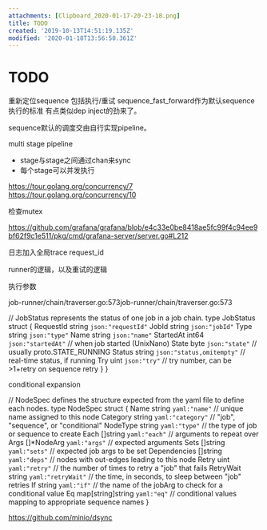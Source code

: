 ```yaml
---
attachments: [Clipboard_2020-01-17-20-23-18.png]
title: TODO
created: '2019-10-13T14:51:19.135Z'
modified: '2020-01-18T13:56:50.361Z'
---
```


# TODO

重新定位sequence 包括执行/重试
sequence_fast_forward作为默认sequence执行的标准
有点类似dep inject的劲来了。

sequence默认的调度交由自行实现pipeline。

multi stage pipeline
- stage与stage之间通过chan来sync
- 每个stage可以并发执行




https://tour.golang.org/concurrency/7
https://tour.golang.org/concurrency/10


检查mutex

https://github.com/grafana/grafana/blob/e4c33e0be8418ae5fc99f4c94ee9bf62f9c1e511/pkg/cmd/grafana-server/server.go#L212


日志加入全局trace request_id

runner的逻辑，以及重试的逻辑

执行参数

job-runner/chain/traverser.go:573job-runner/chain/traverser.go:573

// JobStatus represents the status of one job in a job chain.
type JobStatus struct {
	RequestId string `json:"requestId"`
	JobId     string `json:"jobId"`
	Type      string `json:"type"`
	Name      string `json:"name"`
	StartedAt int64  `json:"startedAt"`        // when job started (UnixNano)
	State     byte   `json:"state"`            // usually proto.STATE_RUNNING
	Status    string `json:"status,omitempty"` // real-time status, if running
	Try       uint   `json:"try"`              // try number, can be >1+retry on sequence retry
}
}

conditional expansion

// NodeSpec defines the structure expected from the yaml file to define each nodes.
type NodeSpec struct {
	Name         string            `yaml:"name"`      // unique name assigned to this node
	Category     string            `yaml:"category"`  // "job", "sequence", or "conditional"
	NodeType     string            `yaml:"type"`      // the type of job or sequence to create
	Each         []string          `yaml:"each"`      // arguments to repeat over
	Args         []*NodeArg        `yaml:"args"`      // expected arguments
	Sets         []string          `yaml:"sets"`      // expected job args to be set
	Dependencies []string          `yaml:"deps"`      // nodes with out-edges leading to this node
	Retry        uint              `yaml:"retry"`     // the number of times to retry a "job" that fails
	RetryWait    string            `yaml:"retryWait"` // the time, in seconds, to sleep between "job" retries
	If           string            `yaml:"if"`        // the name of the jobArg to check for a conditional value
	Eq           map[string]string `yaml:"eq"`        // conditional values mapping to appropriate sequence names
}

https://github.com/minio/dsync

